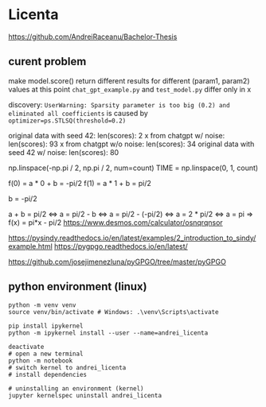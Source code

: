 # Licenta
https://github.com/AndreiRaceanu/Bachelor-Thesis

##  curent problem
make model.score() return different results for different (param1, param2) values
at this point `chat_gpt_example.py` and `test_model.py` differ only in x

discovery: `UserWarning: Sparsity parameter is too big (0.2) and eliminated all coefficients` is caused by `optimizer=ps.STLSQ(threshold=0.2)`

original data with seed 42: len(scores): 2
x from chatgpt w/  noise: len(scores): 93
x from chatgpt w/o noise: len(scores): 34
original data with seed 42 w/ noise: len(scores): 80


np.linspace(-np.pi / 2, np.pi / 2, num=count) 
TIME = np.linspace(0, 1, count)

f(0) = a * 0 + b = -pi/2
f(1) = a * 1 + b = pi/2

b = -pi/2

a + b = pi/2 
<=> a = pi/2 - b
<=> a = pi/2 - (-pi/2)
<=> a = 2 * pi/2
<=> a = pi
=> f(x) = pi*x - pi/2
https://www.desmos.com/calculator/osnqrqnsor



https://pysindy.readthedocs.io/en/latest/examples/2_introduction_to_sindy/example.html
https://pygpgo.readthedocs.io/en/latest/

https://github.com/josejimenezluna/pyGPGO/tree/master/pyGPGO

## python environment (linux)
```
python -m venv venv
source venv/bin/activate # Windows: .\venv\Scripts\activate

pip install ipykernel
python -m ipykernel install --user --name=andrei_licenta

deactivate
# open a new terminal
python -m notebook
# switch kernel to andrei_licenta
# install dependencies

# uninstalling an environment (kernel)
jupyter kernelspec uninstall andrei_licenta
```